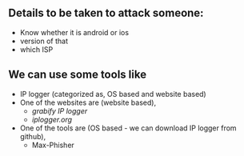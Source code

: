 ## Details to be taken to attack someone:

- Know whether it is android or ios
- version of that
- which ISP

## We can use some tools like

- IP logger (categorized as, OS based and website based)
- One of the websites are (website based),
  - *grabify IP logger*
  - *iplogger.org*
- One of the tools are (OS based - we can download IP logger from github),
  - Max-Phisher
